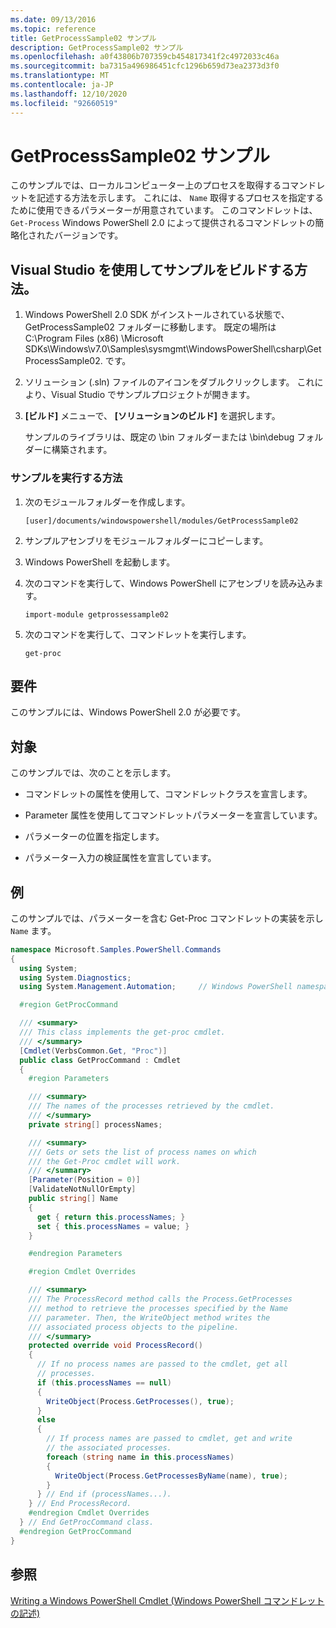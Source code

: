 ```yaml
---
ms.date: 09/13/2016
ms.topic: reference
title: GetProcessSample02 サンプル
description: GetProcessSample02 サンプル
ms.openlocfilehash: a0f43806b707359cb454817341f2c4972033c46a
ms.sourcegitcommit: ba7315a496986451cfc1296b659d73ea2373d3f0
ms.translationtype: MT
ms.contentlocale: ja-JP
ms.lasthandoff: 12/10/2020
ms.locfileid: "92660519"
---
```

# <a name="getprocesssample02-sample"></a>GetProcessSample02 サンプル

このサンプルでは、ローカルコンピューター上のプロセスを取得するコマンドレットを記述する方法を示します。 これには、 `Name` 取得するプロセスを指定するために使用できるパラメーターが用意されています。 このコマンドレットは、 `Get-Process` Windows PowerShell 2.0 によって提供されるコマンドレットの簡略化されたバージョンです。

## <a name="how-to-build-the-sample-using-visual-studio"></a>Visual Studio を使用してサンプルをビルドする方法。

1. Windows PowerShell 2.0 SDK がインストールされている状態で、GetProcessSample02 フォルダーに移動します。 既定の場所は C:\Program Files (x86) \Microsoft SDKs\Windows\v7.0\Samples\sysmgmt\WindowsPowerShell\csharp\GetProcessSample02. です。

2. ソリューション (.sln) ファイルのアイコンをダブルクリックします。 これにより、Visual Studio でサンプルプロジェクトが開きます。

3. **[ビルド]** メニューで、 **[ソリューションのビルド]** を選択します。

    サンプルのライブラリは、既定の \bin フォルダーまたは \bin\debug フォルダーに構築されます。

### <a name="how-to-run-the-sample"></a>サンプルを実行する方法

1. 次のモジュールフォルダーを作成します。

    `[user]/documents/windowspowershell/modules/GetProcessSample02`

2. サンプルアセンブリをモジュールフォルダーにコピーします。

3. Windows PowerShell を起動します。

4. 次のコマンドを実行して、Windows PowerShell にアセンブリを読み込みます。

    `import-module getprossessample02`

5. 次のコマンドを実行して、コマンドレットを実行します。

    `get-proc`

## <a name="requirements"></a>要件

このサンプルには、Windows PowerShell 2.0 が必要です。

## <a name="demonstrates"></a>対象

このサンプルでは、次のことを示します。

- コマンドレットの属性を使用して、コマンドレットクラスを宣言します。

- Parameter 属性を使用してコマンドレットパラメーターを宣言しています。

- パラメーターの位置を指定します。

- パラメーター入力の検証属性を宣言しています。

## <a name="example"></a>例

このサンプルでは、パラメーターを含む Get-Proc コマンドレットの実装を示し `Name` ます。

```csharp
namespace Microsoft.Samples.PowerShell.Commands
{
  using System;
  using System.Diagnostics;
  using System.Management.Automation;     // Windows PowerShell namespace

  #region GetProcCommand

  /// <summary>
  /// This class implements the get-proc cmdlet.
  /// </summary>
  [Cmdlet(VerbsCommon.Get, "Proc")]
  public class GetProcCommand : Cmdlet
  {
    #region Parameters

    /// <summary>
    /// The names of the processes retrieved by the cmdlet.
    /// </summary>
    private string[] processNames;

    /// <summary>
    /// Gets or sets the list of process names on which
    /// the Get-Proc cmdlet will work.
    /// </summary>
    [Parameter(Position = 0)]
    [ValidateNotNullOrEmpty]
    public string[] Name
    {
      get { return this.processNames; }
      set { this.processNames = value; }
    }

    #endregion Parameters

    #region Cmdlet Overrides

    /// <summary>
    /// The ProcessRecord method calls the Process.GetProcesses
    /// method to retrieve the processes specified by the Name
    /// parameter. Then, the WriteObject method writes the
    /// associated process objects to the pipeline.
    /// </summary>
    protected override void ProcessRecord()
    {
      // If no process names are passed to the cmdlet, get all
      // processes.
      if (this.processNames == null)
      {
        WriteObject(Process.GetProcesses(), true);
      }
      else
      {
        // If process names are passed to cmdlet, get and write
        // the associated processes.
        foreach (string name in this.processNames)
        {
          WriteObject(Process.GetProcessesByName(name), true);
        }
      } // End if (processNames...).
    } // End ProcessRecord.
    #endregion Cmdlet Overrides
  } // End GetProcCommand class.
  #endregion GetProcCommand
}
```

## <a name="see-also"></a>参照

[Writing a Windows PowerShell Cmdlet (Windows PowerShell コマンドレットの記述)](./writing-a-windows-powershell-cmdlet.md)
